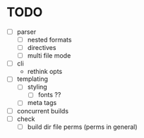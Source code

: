 # TODO
- [ ] parser
    - [ ] nested formats
    - [ ] directives
    - [ ] multi file mode
- [ ] cli
    - rethink opts
- [ ] templating
    - [ ] styling
        - [ ] fonts ??
    - [ ] meta tags
- [ ] concurrent builds
- [ ] check
    - [ ] build dir file perms (perms in general)
